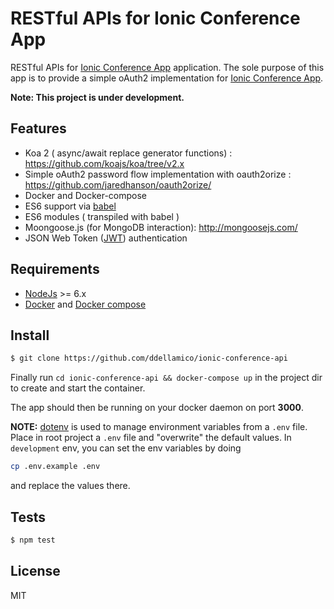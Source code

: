RESTful APIs for Ionic Conference App
=====================================

RESTful APIs for [Ionic Conference App](https://github.com/ddellamico/ionic-conference-ui) application.
The sole purpose of this app is to provide a simple oAuth2 implementation for [Ionic Conference App](https://github.com/ddellamico/ionic-conference-ui).

**Note: This project is under development.**

## Features
  * Koa 2 ( async/await replace generator functions) : <https://github.com/koajs/koa/tree/v2.x>
  * Simple oAuth2 password flow implementation with oauth2orize : <https://github.com/jaredhanson/oauth2orize/>
  * Docker and Docker-compose
  * ES6 support via [babel](https://babeljs.io)
  * ES6 modules ( transpiled with babel )
  * Moongoose.js (for MongoDB interaction): <http://mongoosejs.com/>
  * JSON Web Token ([JWT](http://jwt.io)) authentication

## Requirements

* [NodeJs](http://nodejs.org) >= 6.x
* [Docker](https://www.docker.com/products/docker) and [Docker compose](https://docs.docker.com/compose)

## Install

  ```bash
  $ git clone https://github.com/ddellamico/ionic-conference-api
  ```

  Finally run `cd ionic-conference-api && docker-compose up` in the project dir to create and start the container.

  The app should then be running on your docker daemon on port **3000**.

  **NOTE:** [dotenv](https://github.com/motdotla/dotenv) is used to manage environment variables from a `.env` file.
  Place in root project a `.env` file and "overwrite" the default values. In `development` env, you can set the env variables by doing

  ```sh
  cp .env.example .env
  ```

  and replace the values there.

## Tests

```sh
$ npm test
```

## License

MIT
